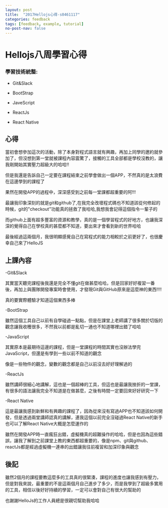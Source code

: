 ```yaml
---
layout: post
title:  "2017Hellojs心得-s0461117"
categories: feedback
tags: [feedback, example, tutorial]
no-post-nav: false
---
```


# Hellojs八周學習心得

### 學習技術統整:

- Git&Slack

- BootStrap 

- JaveScript

- ReactJs
- React Native

## 心得
當初會想參加這次的活動，除了本身對程式語言就有興趣，再加上同學的邀約就參加了，但沒想到第一堂就被課程內容震驚了，接觸的工具全部都是學校沒教的，讓我剛開始其實壓力超級大的哈哈!!

但是我還是告訴自己一定要在課程結束之前學會做出一個APP，不然真的是太浪費在這邊學到的課程了

果然在開發APP的過程中，深深感受到之前每一堂課都超重要的阿!!!

最讓我印象深刻的就是git和github了,在我完全改壞程式碼也不知道該從何修起的時候，git的"checkout"功能真的拯救了我哈哈,我想我會記得這個指令一輩子的

而github上面有超多豐富的資源和教學，真的是一個學習程式的好地方，也讓我深深的覺得自己在學校真的甚麼都不知道，要出來才會看到新的世界哈哈

最後經過這兩個月，我很明顯感覺自己在寫程式的能力相較於之前更好了，也很慶幸自己來了HelloJS

## 上課內容

-Git&Slack

其實當天聽完課程後我還是完全不懂git在做甚麼哈哈，但是回家好好複習一番後，再加上與團隊開發專案時會使用，才發現Git與GitHub原來是這麼神的東西!!!!

真的要實際體驗才知道這個東西多棒

-BootStrap

雖然這個工具自己以前有自學碰過一點點，但是在課堂上老師講了很多關於切版的觀念讓我收穫很多，不然我以前都是亂切一通也不知道哪裡出錯了哈哈

-JavaScript

其實原本是最期待這邊的課程，但是一堂課程的時間其實也沒辦法學完JavaScript，但還是有學到一些以前不知道的觀念

像是一些物件的觀念，變數的觀念都是自己以前沒去好好理解過的

-ReactJs

雖然講師很細心地講解，這也是一個超棒的工具，但這也是最讓我挫折的一堂課，有很多的語法讓我完全不知道是在做甚麼，之後有時間一定要回來好好研究一下

-React Native

這是最讓我感到新鮮和有興趣的課程了，因為從來沒有寫過APP也不知道該如何開發，但是透過兩堂講師認真的講解，連我這個以前完全沒碰過React Native的新手也可以了解React Native大概是怎麼運作的

雖然在開發APP時一直瘋狂出錯，虛擬機真的超難操作的哈哈，但是也因為這些錯誤，讓我了解到之前課堂上教的東西都超重要的，像是npm、git與github、reactJs都是經過虛擬機一連串的出錯讓我往前複習和加深印象與觀念

## 後記
雖然2個月的課程要教這麼多的工具真的很緊湊，課程的進度也讓我感到有壓力，但是對我來說，最重要的不是這兩個月自己進步了多少，而是我學到了超級多實用的工具，相信以後好好持續的學習，一定可以會對自己有很大的幫助的

也謝謝HelloJs的工作人員總是很親切幫助我哈哈




